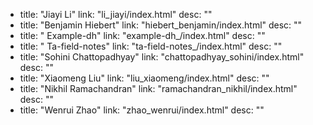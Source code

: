   - title: "Jiayi Li"
    link: "li_jiayi/index.html"
    desc: ""
  - title: "Benjamin Hiebert"
    link: "hiebert_benjamin/index.html"
    desc: ""
  - title: " Example-dh"
    link: "example-dh_/index.html"
    desc: ""
  - title: " Ta-field-notes"
    link: "ta-field-notes_/index.html"
    desc: ""
  - title: "Sohini Chattopadhyay"
    link: "chattopadhyay_sohini/index.html"
    desc: ""
  - title: "Xiaomeng Liu"
    link: "liu_xiaomeng/index.html"
    desc: ""
  - title: "Nikhil Ramachandran"
    link: "ramachandran_nikhil/index.html"
    desc: ""
  - title: "Wenrui Zhao"
    link: "zhao_wenrui/index.html"
    desc: ""
